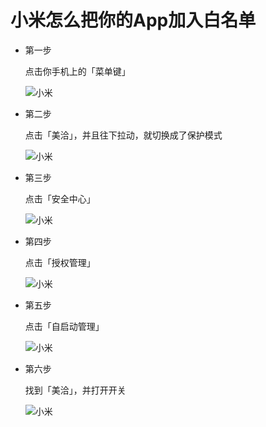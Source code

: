 # 小米怎么把你的App加入白名单

* 第一步
	
	点击你手机上的「菜单键」
	
	![小米](https://raw.githubusercontent.com/lorcanluo/androidwhitelist/master/xiaomi/pic/xiaomi_1.png)
	
* 第二步
	
	点击「美洽」，并且往下拉动，就切换成了保护模式
	
	![小米](https://raw.githubusercontent.com/lorcanluo/androidwhitelist/master/xiaomi/pic/xiaomi_1_1.png)


* 第三步
	
	点击「安全中心」
	
	![小米](https://raw.githubusercontent.com/lorcanluo/androidwhitelist/master/xiaomi/pic/xiaomi_2.png)

* 第四步
	
	点击「授权管理」
	
	![小米](https://raw.githubusercontent.com/lorcanluo/androidwhitelist/master/xiaomi/pic/xiaomi_3.png)

* 第五步
	
	点击「自启动管理」
	
	![小米](https://raw.githubusercontent.com/lorcanluo/androidwhitelist/master/xiaomi/pic/xiaomi_4.png)
	
* 第六步
	
	找到「美洽」，并打开开关
	
	![小米](https://raw.githubusercontent.com/lorcanluo/androidwhitelist/master/xiaomi/pic/xiaomi_5.png)

